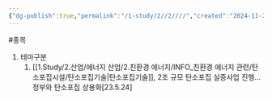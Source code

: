 ```yaml
---
{"dg-publish":true,"permalink":"/1-study/2//2////","created":"2024-11-20T21:02:28.580+09:00","updated":"2025-06-25T11:24:06.094+09:00"}
---
```


#종목


1. 테마구분
	1. [[1.Study/2.산업/에너지 산업/2.친환경 에너지/INFO_친환경 에너지 관련/탄소포집시설/탄소포집기술\|탄소포집기술]], 2조 규모 탄소포집 실증사업 진행...정부와 탄소포집 상용화[23.5.24]